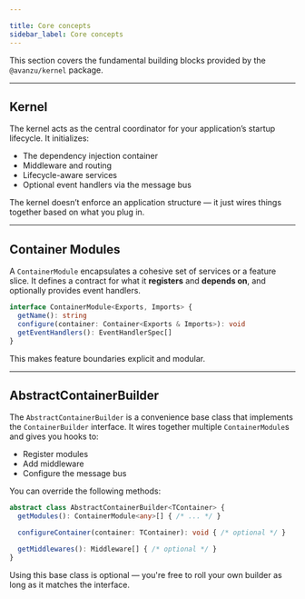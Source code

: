 ```yaml
---

title: Core concepts
sidebar_label: Core concepts
---
```


This section covers the fundamental building blocks provided by the `@avanzu/kernel` package.

---

## Kernel

The kernel acts as the central coordinator for your application’s startup lifecycle. It initializes:

- The dependency injection container
- Middleware and routing
- Lifecycle-aware services
- Optional event handlers via the message bus

The kernel doesn’t enforce an application structure — it just wires things together based on what you plug in.

---

## Container Modules

A `ContainerModule` encapsulates a cohesive set of services or a feature slice. It defines a contract for what it **registers** and **depends on**, and optionally provides event handlers.
```ts
interface ContainerModule<Exports, Imports> {
  getName(): string
  configure(container: Container<Exports & Imports>): void
  getEventHandlers(): EventHandlerSpec[]
}
```
This makes feature boundaries explicit and modular.

---

## AbstractContainerBuilder

The `AbstractContainerBuilder` is a convenience base class that implements the `ContainerBuilder` interface. It wires together multiple `ContainerModule`s and gives you hooks to:

- Register modules
- Add middleware
- Configure the message bus

You can override the following methods:
```ts
abstract class AbstractContainerBuilder<TContainer> {
  getModules(): ContainerModule<any>[] { /* ... */ }

  configureContainer(container: TContainer): void { /* optional */ }

  getMiddlewares(): Middleware[] { /* optional */ }
}
```
Using this base class is optional — you're free to roll your own builder as long as it matches the interface.
